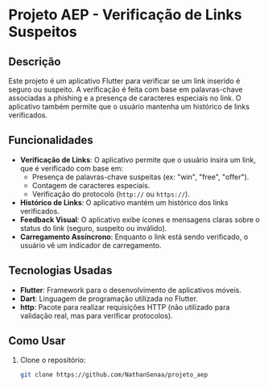 # Projeto AEP - Verificação de Links Suspeitos

## Descrição

Este projeto é um aplicativo Flutter para verificar se um link inserido é seguro ou suspeito. A verificação é feita com base em palavras-chave associadas a phishing e a presença de caracteres especiais no link. O aplicativo também permite que o usuário mantenha um histórico de links verificados.

## Funcionalidades

- **Verificação de Links**: O aplicativo permite que o usuário insira um link, que é verificado com base em:
  - Presença de palavras-chave suspeitas (ex: "win", "free", "offer").
  - Contagem de caracteres especiais.
  - Verificação do protocolo (`http://` ou `https://`).
- **Histórico de Links**: O aplicativo mantém um histórico dos links verificados.
- **Feedback Visual**: O aplicativo exibe ícones e mensagens claras sobre o status do link (seguro, suspeito ou inválido).
- **Carregamento Assíncrono**: Enquanto o link está sendo verificado, o usuário vê um indicador de carregamento.

## Tecnologias Usadas

- **Flutter**: Framework para o desenvolvimento de aplicativos móveis.
- **Dart**: Linguagem de programação utilizada no Flutter.
- **http**: Pacote para realizar requisições HTTP (não utilizado para validação real, mas para verificar protocolos).

## Como Usar

1. Clone o repositório:
   ```bash
   git clone https://github.com/NathanSenaa/projeto_aep
